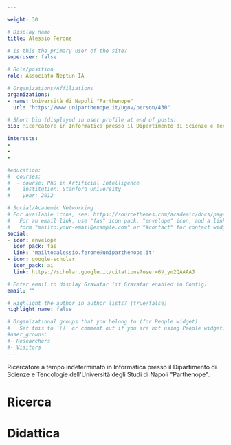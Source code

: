 ```yaml
---

weight: 30

# Display name
title: Alessio Ferone

# Is this the primary user of the site?
superuser: false

# Role/position
role: Associato Neptun-IA

# Organizations/Affiliations
organizations:
- name: Università di Napoli "Parthenope"
  url: "https://www.uniparthenope.it/ugov/person/430"

# Short bio (displayed in user profile at end of posts)
bio: Ricercatore in Informatica presso il Dipartimento di Scienze e Tencologie dell'Università degli Studi di Napoli "Parthenope". Direttore del Laboratorio di Ricerca Computer Vision Pattern Recognition Lab (CVPRLab).

interests:
-
-
-

#education:
#  courses:
#  - course: PhD in Artificial Intelligence
#    institution: Stanford University
#    year: 2012

# Social/Academic Networking
# For available icons, see: https://sourcethemes.com/academic/docs/page-builder/#icons
#   For an email link, use "fas" icon pack, "envelope" icon, and a link in the
#   form "mailto:your-email@example.com" or "#contact" for contact widget.
social:
- icon: envelope
  icon_pack: fas
  link: 'mailto:alessio.ferone@uniparthenope.it'
- icon: google-scholar
  icon_pack: ai
  link: https://scholar.google.it/citations?user=6V_ym2QAAAAJ

# Enter email to display Gravatar (if Gravatar enabled in Config)
email: ""

# Highlight the author in author lists? (true/false)
highlight_name: false

# Organizational groups that you belong to (for People widget)
#   Set this to `[]` or comment out if you are not using People widget.
#user_groups:
#- Researchers
#- Visitors
---
```


Ricercatore a tempo indeterminato in Informatica presso il Dipartimento di Scienze e Tencologie dell'Università degli Studi di Napoli "Parthenope". 

# Ricerca

# Didattica


